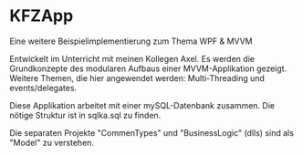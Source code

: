 # KFZApp
Eine weitere Beispielimplementierung zum Thema WPF &amp; MVVM

Entwickelt im Unterricht mit meinen Kollegen Axel. Es werden die Grundkonzepte des modularen Aufbaus einer MVVM-Applikation gezeigt.
Weitere Themen, die hier angewendet werden: Multi-Threading und events/delegates.

Diese Applikation arbeitet mit einer mySQL-Datenbank zusammen. Die nötige Struktur ist in sqlka.sql zu finden.

Die separaten Projekte "CommenTypes" und "BusinessLogic" (dlls) sind als "Model" zu verstehen.
